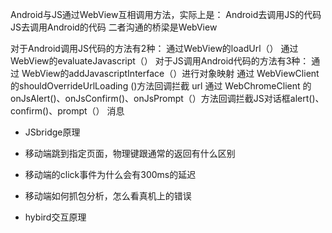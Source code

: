 Android与JS通过WebView互相调用方法，实际上是：
Android去调用JS的代码
JS去调用Android的代码
二者沟通的桥梁是WebView

对于Android调用JS代码的方法有2种：
通过WebView的loadUrl（）
通过WebView的evaluateJavascript（）
对于JS调用Android代码的方法有3种：
通过 WebView的addJavascriptInterface（）进行对象映射
通过 WebViewClient 的shouldOverrideUrlLoading ()方法回调拦截 url
通过 WebChromeClient 的onJsAlert()、onJsConfirm()、onJsPrompt（）方法回调拦截JS对话框alert()、confirm()、prompt（） 消息


- JSbridge原理
- 移动端跳到指定页面，物理键跟通常的返回有什么区别
- 移动端的click事件为什么会有300ms的延迟
- 移动端如何抓包分析，怎么看真机上的错误

- hybird交互原理
